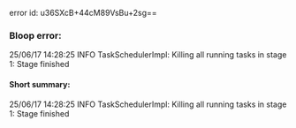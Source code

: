 error id: u36SXcB+44cM89VsBu+2sg==
### Bloop error:

25/06/17 14:28:25 INFO TaskSchedulerImpl: Killing all running tasks in stage 1: Stage finished
#### Short summary: 

25/06/17 14:28:25 INFO TaskSchedulerImpl: Killing all running tasks in stage 1: Stage finished